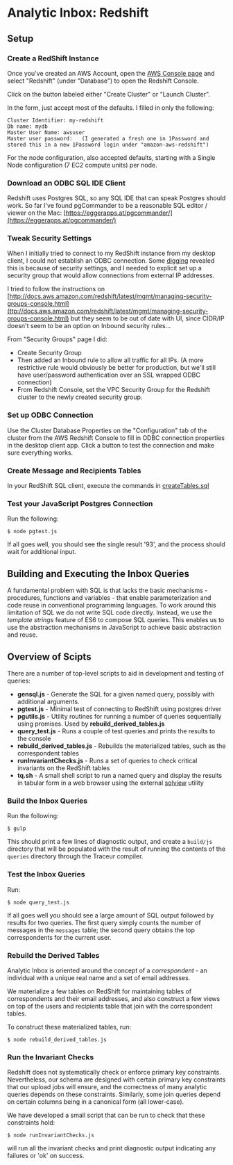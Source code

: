 # Analytic Inbox:  Redshift

## Setup

### Create a RedShift Instance

Once you've created an AWS Account, open the [AWS Console page](https://console.aws.amazon.com/console/home?region=us-west-2) and select "Redshift" (under "Database") to open the Redshift Console.

Click on the button labeled either "Create Cluster" or "Launch Cluster".

In the form, just accept most of the defaults. I filled in only the following:

    Cluster Identifier: my-redshift
    Db name: mydb
    Master User Name: awsuser
    Master user password:   (I generated a fresh one in 1Password and stored this in a new 1Password login under "amazon-aws-redshift")
  
For the node configuration, also accepted defaults, starting with a Single Node configuration (7 EC2 compute units) per node.

### Download an ODBC SQL IDE Client

Redshift uses Postgres SQL, so any SQL IDE that can speak Postgres should work.
So far I've found pgCommander to be a reasonable SQL editor / viewer on the Mac: [https://eggerapps.at/pgcommander/](https://eggerapps.at/pgcommander/)

### Tweak Security Settings

When I initially tried to connect to my RedShift instance from my desktop client, I could not establish an ODBC connection. Some [digging](http://docs.aws.amazon.com/redshift/latest/mgmt/connecting-refusal-failure-issues.html) revealed this is because of security settings, and I needed to explicit set up a security group that would allow connections from external IP addresses.

I tried to follow the instructions on [http://docs.aws.amazon.com/redshift/latest/mgmt/managing-security-groups-console.html](ttp://docs.aws.amazon.com/redshift/latest/mgmt/managing-security-groups-console.html) but they seem to be out of date with UI, since CIDR/IP doesn't seem to be an option on Inbound security rules...

From "Security Groups" page I did:

  * Create Security Group
  * Then added an Inbound rule to allow all traffic for all IPs.  (A more restrictive rule would obviously be better for production, but we'll still have user/password authentication over an SSL wrapped ODBC connection)
  * From Redshift Console, set the VPC Security Group for the Redshift cluster to the newly created security group.

### Set up ODBC Connection

Use the Cluster Database Properties on the "Configuration" tab of the cluster from the AWS Redshift Console to fill in ODBC connection properties in the desktop client app.  Click a button to test the connection and make sure everything works.

### Create Message and Recipients Tables

In your RedShift SQL client, execute the commands in [createTables.sql](analytics_db/createTables.sql)

### Test your JavaScript Postgres Connection

Run the following:

    $ node pgtest.js

If all goes well, you should see the single result '93', and the process should wait for additional input.

## Building and Executing the Inbox Queries

A fundamental problem with SQL is that lacks the basic mechanisms - procedures, functions and variables - that enable parameterization and code reuse in conventional programming languages. To work around this limitation of SQL we do not
write SQL code directly.  Instead, we use the *template strings* feature of ES6 to compose SQL queries. This enables
us to use the abstraction mechanisms in JavaScript to achieve basic abstraction and reuse.

## Overview of Scipts

There are a number of top-level scripts to aid in development and testing of queries:

- **gensql.js** - Generate the SQL for a given named query, possibly with additional arguments.
- **pgtest.js** - Minimal test of connecting to RedShift using postgres driver
- **pgutils.js** - Utility routines for running a number of queries sequentially using promises. Used by **rebuild_derived_tables.js**
- **query_test.js** - Runs a couple of test queries and prints the results to the console
- **rebuild_derived_tables.js** - Rebuilds the materialized tables, such as the correspondent tables
- **runInvariantChecks.js** - Runs a set of queries to check critical invariants on the RedShift tables
- **tq.sh** - A small shell script to run a named query and display the results in tabular form in a web browser using the external 
[sqlview](https://github.com/antonycourtney/sqlview) utility

### Build the Inbox Queries

Run the following:

    $ gulp

This should print a few lines of diagnostic output, and create a `build/js` directory that will be populated with the result of running the contents of the `queries` directory through the Traceur compiler.

### Test the Inbox Queries

Run:

    $ node query_test.js

If all goes well you should see a large amount of SQL output followed by results for two queries.  The first query simply counts the number of messages in the `messages` table; the second query obtains the top correspondents for the current user.

### Rebuild the Derived Tables

Analytic Inbox is oriented around the concept of a *correspondent* - an individual with a unique real name and a set of email addresses.

We materialize a few tables on RedShift for maintaining tables of correspondents and their email addresses, and also construct a few views on top of the users and recipients table that join with the correspondent tables.

To construct these materialized tables, run:

    $ node rebuild_derived_tables.js

### Run the Invariant Checks

Redshift does not systematically check or enforce primary key constraints.  Nevertheless, our schema are designed with certain
primary key constraints that our upload jobs will ensure, and the correctness of many analytic queries 
depends on these constraints.
Similarly, some join queries depend on certain columns being in a canonical form (all lower-case).

We have developed a small script that can be run to check that these constraints hold:

    $ node runInvariantChecks.js

will run all the invariant checks and print diagnostic output indicating any failures or 'ok' on success.